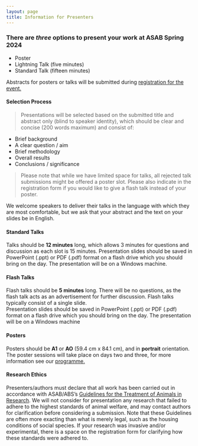 ```yaml
---
layout: page
title: Information for Presenters
---
```


### There are _three_ options to present your work at ASAB Spring 2024  
* Poster
* Lightning Talk (five minutes)
* Standard Talk (fifteen minutes)  

Abstracts for posters or talks will be submitted during [registration for the event.](https://asabspring2025.github.io/Register/)

#### Selection Process  
>Presentations will be selected based on the submitted title and abstract only (blind to speaker identity), which should be clear and concise (200 words maximum) and consist of:  

* Brief background
* A clear question / aim
* Brief methodology
* Overall results
* Conclusions / significance
  
>Please note that while we have limited space for talks, all rejected talk submissions might be offered a poster slot.
>Please also indicate in the registration form if you would like to give a flash talk instead of your poster.

We welcome speakers to deliver their talks in the language with which they are most comfortable, but we ask that your abstract and the text on your slides be in English.

#### Standard Talks
Talks should be **12 minutes** long, which allows 3 minutes for questions and discussion as each slot is 15 minutes. Presentation slides should be saved in PowerPoint (.ppt) or PDF (.pdf) format on a flash drive which you should bring on the day. The presentation will be on a Windows machine.

#### Flash Talks  
Flash talks should be **5 minutes** long. There will be no questions, as the flash talk acts as an advertisement for further discussion.  Flash talks typically consist of a single slide.  
Presentation slides should be saved in PowerPoint (.ppt) or PDF (.pdf) format on a flash drive which you should bring on the day. The presentation will be on a Windows machine

#### Posters  
Posters should be **A1** or **AO** (59.4 cm x 84.1 cm), and in **portrait** orientation.  
The poster sessions will take place on days two and three, for more information see our [programme.](https://asabspring2025.github.io/Programme/)

#### Research Ethics
Presenters/authors must declare that all work has been carried out in accordance with ASAB/ABS’s [Guidelines for the Treatment of Animals in Research]("https://www.sciencedirect.com/science/article/pii/S0003347222002469"). We will not consider for presentation any research that failed to adhere to the highest standards of animal welfare, and may contact authors for clarification before considering a submission. Note that these Guidelines are often more exacting than what is merely legal, such as the housing conditions of social species. If your research was invasive and/or experimental, there is a space on the registration form for clarifying how these standards were adhered to.
